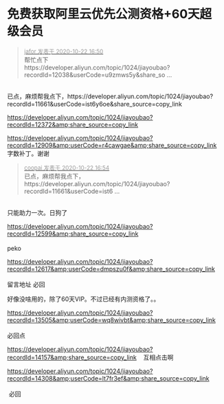 # 免费获取阿里云优先公测资格+60天超级会员


<div class="quote"><blockquote><font size="2"><a href="https://www.hostloc.com/forum.php?mod=redirect&amp;goto=findpost&amp;pid=9336662&amp;ptid=757202" target="_blank"><font color="#999999">jafor 发表于 2020-10-22 16:50</font></a></font><br />
帮忙点下<br />
https://developer.aliyun.com/topic/1024/jiayoubao?recordId=12038&amp;userCode=u9zmws5y&amp;share_so ...</blockquote></div><br />
已点，麻烦帮我点下，https://developer.aliyun.com/topic/1024/jiayoubao?recordId=11661&amp;userCode=ist6y6oe&amp;share_source=copy_link

https://developer.aliyun.com/topic/1024/jiayoubao?recordId=12372&amp;share_source=copy_link

https://developer.aliyun.com/topic/1024/jiayoubao?recordId=12909&amp;userCode=r4cawgae&amp;share_source=copy_link<br />
字数补丁。谢谢<img src="static/image/smiley/default/lol.gif" smilieid="12" border="0" alt="" /><img src="static/image/smiley/default/lol.gif" smilieid="12" border="0" alt="" /><img src="static/image/smiley/default/lol.gif" smilieid="12" border="0" alt="" /><img src="static/image/smiley/default/lol.gif" smilieid="12" border="0" alt="" />

<div class="quote"><blockquote><font size="2"><a href="https://www.hostloc.com/forum.php?mod=redirect&amp;goto=findpost&amp;pid=9336676&amp;ptid=757202" target="_blank"><font color="#999999">coopai 发表于 2020-10-22 16:54</font></a></font><br />
已点，麻烦帮我点下，https://developer.aliyun.com/topic/1024/jiayoubao?recordId=11661&amp;userCode=ist6 ...</blockquote></div><br />
只能助力一次。日狗了

https://developer.aliyun.com/topic/1024/jiayoubao?recordId=12599&amp;share_source=copy_link <br />
<br />
peko<img id="aimg_yTTUy" onclick="zoom(this, this.src, 0, 0, 0)" class="zoom" src="https://cdn.jsdelivr.net/gh/hishis/forum-master/public/images/patch.gif" onmouseover="img_onmouseoverfunc(this)" onload="thumbImg(this)" border="0" alt="" />

https://developer.aliyun.com/topic/1024/jiayoubao?recordId=12617&amp;userCode=dmpszu0f&amp;share_source=copy_link<br />
<br />
留言地址 必回

好像没啥用的，除了60天VIP。不过已经有内测资格了。。

https://developer.aliyun.com/topic/1024/jiayoubao?recordId=13505&amp;userCode=wq8wivbt&amp;share_source=copy_link<br />
<br />
必回点

https://developer.aliyun.com/topic/1024/jiayoubao?recordId=14157&amp;share_source=copy_link&nbsp; &nbsp; 互相点击啊

https://developer.aliyun.com/topic/1024/jiayoubao?recordId=14308&amp;userCode=lt7fr3ef&amp;share_source=copy_link<br />
<br />
<img src="static/image/smiley/default/lol.gif" smilieid="12" border="0" alt="" /> 必回
